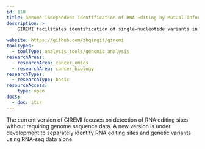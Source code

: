 ```yaml
---
id: 110
title: Genome-Independent Identification of RNA Editing by Mutual Information (GIREMI)
description: >
    GIREMI facilitates identification of single-nucleotide variants in RNA-seq data. 
    
website: https://github.com/zhqingit/giremi
toolTypes:
  - toolType: analysis_tools/genomic_analysis
researchAreas:
  - researchArea: cancer_omics
  - researchArea: cancer_biology
researchTypes:
  - researchType: basic
resourceAccess:
    type: open
docs:
  - doc: itcr       
---
```

The current version of GIREMI focuses on detection of RNA editing sites without requiring genome sequence data. A new version is under development to separately identify RNA editing sites and genetic variants using RNA-seq data alone.
